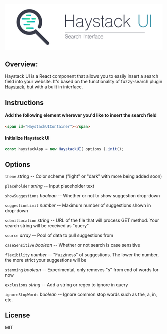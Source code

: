 <p align="center">
  <img src="https://raw.githubusercontent.com/AlexanderLyon/Haystack-UI/Development/assets/header.png" alt="Haystack UI"/>
</p>

## Overview:

Haystack UI is a React component that allows you to easily insert a search field into your website. It's based on the functionality of fuzzy-search plugin [Haystack](https://github.com/AlexanderLyon/Haystack "Haystack"), but with a built in interface.

## Instructions

#### Add the following element wherever you'd like to insert the search field
```html
<span id="HaystackUIContainer"></span>
```

#### Initialize Haystack UI
```javascript
const haystackApp = new HaystackUI( options ).init();
```

## Options

`theme` *string* -- Color scheme ("light" or "dark" with more being added soon)

`placeholder` *string* -- Input placeholder text

`showSuggestions` *boolean* -- Whether or not to show suggestion drop-down

`suggestionLimit` *number* -- Maximum number of suggestions shown in drop-down

`submitLocation` *string* -- URL of the file that will process GET method. Your search string will be received as "query"

`source` *array* -- Pool of data to pull suggestions from

`caseSensitive` *boolean* -- Whether or not search is case sensitive

`flexibility` *number* -- "Fuzziness" of suggestions. The lower the number, the more strict your suggestions will be

`stemming` *boolean* -- Experimental, only removes "s" from end of words for now

`exclusions` *string* -- Add a string or regex to ignore in query

`ignoreStopWords` *boolean* -- Ignore common stop words such as the, a, in, etc.



## License

MIT

